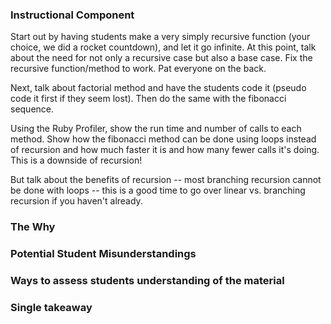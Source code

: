 ### Instructional Component

Start out by having students make a very simply recursive function (your choice, we did a rocket countdown), and let it go infinite. At this point, talk about the need for not only a recursive case but also a base case. Fix the recursive function/method to work. Pat everyone on the back.

Next, talk about factorial method and have the students code it (pseudo code it first if they seem lost). Then do the same with the fibonacci sequence.

Using the Ruby Profiler, show the run time and number of calls to each method. Show how the fibonacci method can be done using loops instead of recursion and how much faster it is and how many fewer calls it's doing. This is a downside of recursion!

But talk about the benefits of recursion -- most branching recursion cannot be done with loops -- this is a good time to go over linear vs. branching recursion if you haven't already.

### The Why


### Potential Student Misunderstandings


### Ways to assess students understanding of the material

### Single takeaway